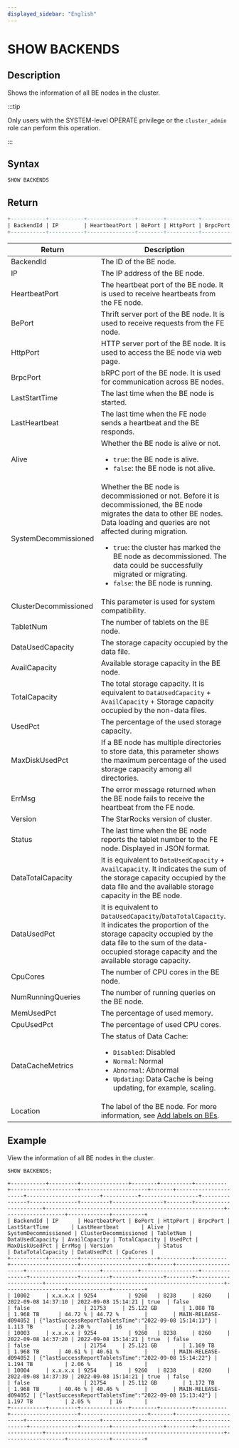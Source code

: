 ```yaml
---
displayed_sidebar: "English"
---
```


# SHOW BACKENDS

## Description

Shows the information of all BE nodes in the cluster.

:::tip

Only users with the SYSTEM-level OPERATE privilege or the `cluster_admin` role can perform this operation.

:::

## Syntax

```SQL
SHOW BACKENDS
```

## Return

```SQL
+-----------+-----------+---------------+--------+----------+----------+---------------------+---------------------+-------+----------------------+-----------------------+-----------+------------------+---------------+---------------+---------+----------------+--------+--------------------+--------------------------------------------------------+-------------------+-------------+----------+-------------------+------------+------------+------------------+----------+
| BackendId | IP        | HeartbeatPort | BePort | HttpPort | BrpcPort | LastStartTime       | LastHeartbeat       | Alive | SystemDecommissioned | ClusterDecommissioned | TabletNum | DataUsedCapacity | AvailCapacity | TotalCapacity | UsedPct | MaxDiskUsedPct | ErrMsg | Version            | Status                                                 | DataTotalCapacity | DataUsedPct | CpuCores | NumRunningQueries | MemUsedPct | CpuUsedPct | DataCacheMetrics | Location |
+-----------+-----------+---------------+--------+----------+----------+---------------------+---------------------+-------+----------------------+-----------------------+-----------+------------------+---------------+---------------+---------+----------------+--------+--------------------+--------------------------------------------------------+-------------------+-------------+----------+-------------------+------------+------------+------------------+----------+
```

| **Return**            | **Description**                                              |
| --------------------- | ------------------------------------------------------------ |
| BackendId             | The ID of the BE node.                                       |
| IP                    | The IP address of the BE node.                               |
| HeartbeatPort         | The heartbeat port of the BE node. It is used to receive heartbeats from the FE node. |
| BePort                | Thrift server port of the BE node. It is used to receive requests from the FE node. |
| HttpPort              | HTTP server port of the BE node. It is used to access the BE node via web page. |
| BrpcPort              | bRPC port of the BE node. It is used for communication across BE nodes. |
| LastStartTime         | The last time when the BE node is started.                   |
| LastHeartbeat         | The last time when the FE node sends a heartbeat and the BE responds.|
| Alive                 | Whether the BE node is alive or not.<ul><li>`true`: the BE node is alive.</li><li>`false`: the BE node is not alive. </li></ul> |
| SystemDecommissioned  | Whether the BE node is decommissioned or not. Before it is decommissioned, the BE node migrates the data to other BE nodes. Data loading and queries are not affected during migration.<ul><li>`true`: the cluster has marked the BE node as decommissioned. The data could be successfully migrated or migrating.</li><li>`false`: the BE node is running.</li></ul> |
| ClusterDecommissioned | This parameter is used for system compatibility.             |
| TabletNum             | The number of tablets on the BE node.                        |
| DataUsedCapacity      | The storage capacity occupied by the data file.              |
| AvailCapacity         | Available storage capacity in the BE node.                   |
| TotalCapacity         | The total storage capacity. It is equivalent to `DataUsedCapacity` + `AvailCapacity` + Storage capacity occupied by the non-data files. |
| UsedPct               | The percentage of the used storage capacity.                 |
| MaxDiskUsedPct        | If a BE node has multiple directories to store data, this parameter shows the maximum percentage of the used storage capacity among all directories. |
| ErrMsg                | The error message returned when the BE node fails to receive the heartbeat from the FE node. |
| Version               | The StarRocks version of cluster.                            |
| Status                | The last time when the BE node reports the tablet number to the FE node. Displayed in JSON format. |
| DataTotalCapacity     | It is equivalent to `DataUsedCapacity` + `AvailCapacity`. It indicates the sum of the storage capacity occupied by the data file and the available storage capacity in the BE node. |
| DataUsedPct           |  It is equivalent to `DataUsedCapacity`/`DataTotalCapacity`. It indicates the proportion of the storage capacity occupied by the data file to the sum of the data-occupied storage capacity and the available storage capacity. |
| CpuCores              | The number of CPU cores in the BE node.                      |
| NumRunningQueries     | The number of running queries on the BE node.                |
| MemUsedPct            | The percentage of used memory.                               |
| CpuUsedPct            | The percentage of used CPU cores.                            |
| DataCacheMetrics      | The status of Data Cache:<ul><li>`Disabled`: Disabled</li><li>`Normal`: Normal </li><li>`Abnormal`: Abnormal </li><li>`Updating`: Data Cache is being updating, for example, scaling. </li></ul>                      |
| Location              | The label of the BE node. For more information, see [Add labels on BEs](../../../../administration/management/resource_management/be_label.md).                     |

## Example

View the information of all BE nodes in the cluster.

```Plain
SHOW BACKENDS;

+-----------+---------+---------------+--------+----------+----------+---------------------+---------------------+-------+----------------------+-----------------------+-----------+------------------+---------------+---------------+---------+----------------+--------+----------------------+--------------------------------------------------------+-------------------+-------------+----------+
| BackendId | IP      | HeartbeatPort | BePort | HttpPort | BrpcPort | LastStartTime       | LastHeartbeat       | Alive | SystemDecommissioned | ClusterDecommissioned | TabletNum | DataUsedCapacity | AvailCapacity | TotalCapacity | UsedPct | MaxDiskUsedPct | ErrMsg | Version              | Status                                                 | DataTotalCapacity | DataUsedPct | CpuCores |
+-----------+---------+---------------+--------+----------+----------+---------------------+---------------------+-------+----------------------+-----------------------+-----------+------------------+---------------+---------------+---------+----------------+--------+----------------------+--------------------------------------------------------+-------------------+-------------+----------+
| 10002     | x.x.x.x | 9254          | 9260   | 8238     | 8260     | 2022-09-08 14:37:10 | 2022-09-08 15:14:21 | true  | false                | false                 | 21753     | 25.122 GB        | 1.088 TB      | 1.968 TB      | 44.72 % | 44.72 %        |        | MAIN-RELEASE-d094052 | {"lastSuccessReportTabletsTime":"2022-09-08 15:14:13"} | 1.113 TB          | 2.20 %      | 16       |
| 10003     | x.x.x.x | 9254          | 9260   | 8238     | 8260     | 2022-09-08 14:37:20 | 2022-09-08 15:14:21 | true  | false                | false                 | 21754     | 25.121 GB        | 1.169 TB      | 1.968 TB      | 40.61 % | 40.61 %        |        | MAIN-RELEASE-d094052 | {"lastSuccessReportTabletsTime":"2022-09-08 15:14:22"} | 1.194 TB          | 2.06 %      | 16       |
| 10004     | x.x.x.x | 9254          | 9260   | 8238     | 8260     | 2022-09-08 14:37:39 | 2022-09-08 15:14:21 | true  | false                | false                 | 21754     | 25.112 GB        | 1.172 TB      | 1.968 TB      | 40.46 % | 40.46 %        |        | MAIN-RELEASE-d094052 | {"lastSuccessReportTabletsTime":"2022-09-08 15:13:42"} | 1.197 TB          | 2.05 %      | 16       |
+-----------+---------+---------------+--------+----------+----------+---------------------+---------------------+-------+----------------------+-----------------------+-----------+------------------+---------------+---------------+---------+----------------+--------+----------------------+--------------------------------------------------------+-------------------+-------------+----------+
```

